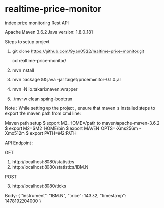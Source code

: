# realtime-price-monitor
index price monitoring Rest API

Apache Maven 3.6.2 
Java version: 1.8.0_181

Steps to setup project

1. git clone https://github.com/Gyan0522/realtime-price-monitor.git

   cd realtime-price-monitor/

2. mvn install

3. mvn package && java -jar target/pricemonitor-0.1.0.jar

3. mvn -N io.takari:maven:wrapper

5. ./mvnw clean spring-boot:run


Note :
While setting up the project , ensure that maven is installed
steps to export the maven path from cmd line: 

Maven path setup 
$ export M2_HOME=/path to maven/apache-maven-3.6.2 
$ export M2=$M2_HOME/bin
$ export MAVEN_OPTS=-Xms256m -Xmx512m
$ export PATH=$M2:$PATH 

API Endpoint : 

GET
1. http://localhost:8080/statistics
2. http://localhost:8080/statistics/IBM.N

POST

3. http://localhost:8080/ticks

Body:
      {
      "instrument": "IBM.N",
      "price": 143.82,
      "timestamp": 1478192204000
      }



